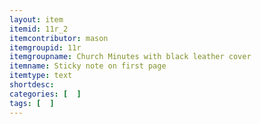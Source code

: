 ```yaml
---
layout: item
itemid: 11r_2
itemcontributor: mason
itemgroupid: 11r
itemgroupname: Church Minutes with black leather cover
itemname: Sticky note on first page
itemtype: text
shortdesc: 
categories: [  ]
tags: [  ]
---
```







